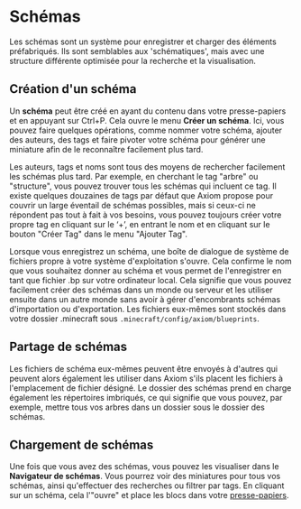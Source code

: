 # Schémas

Les schémas sont un système pour enregistrer et charger des éléments préfabriqués. Ils sont semblables aux 'schématiques', mais avec une structure différente optimisée pour la recherche et la visualisation.

## Création d'un schéma

Un **schéma** peut être créé en ayant du contenu dans votre presse-papiers et en appuyant sur Ctrl+P. Cela ouvre le menu **Créer un schéma**. Ici, vous pouvez faire quelques opérations, comme nommer votre schéma, ajouter des auteurs, des tags et faire pivoter votre schéma pour générer une miniature afin de le reconnaître facilement plus tard.

Les auteurs, tags et noms sont tous des moyens de rechercher facilement les schémas plus tard. Par exemple, en cherchant le tag "arbre" ou "structure", vous pouvez trouver tous les schémas qui incluent ce tag. Il existe quelques douzaines de tags par défaut que Axiom propose pour couvrir un large éventail de schémas possibles, mais si ceux-ci ne répondent pas tout à fait à vos besoins, vous pouvez toujours créer votre propre tag en cliquant sur le ‘+’, en entrant le nom et en cliquant sur le bouton "Créer Tag" dans le menu "Ajouter Tag".

Lorsque vous enregistrez un schéma, une boîte de dialogue de système de fichiers propre à votre système d'exploitation s'ouvre. Cela confirme le nom que vous souhaitez donner au schéma et vous permet de l'enregistrer en tant que fichier .bp sur votre ordinateur local. Cela signifie que vous pouvez facilement créer des schémas dans un monde ou serveur et les utiliser ensuite dans un autre monde sans avoir à gérer d'encombrants schémas d'importation ou d'exportation. Les fichiers eux-mêmes sont stockés dans votre dossier .minecraft sous `.minecraft/config/axiom/blueprints`.

## Partage de schémas

Les fichiers de schéma eux-mêmes peuvent être envoyés à d'autres qui peuvent alors également les utiliser dans Axiom s'ils placent les fichiers à l'emplacement de fichier désigné. Le dossier des schémas prend en charge également les répertoires imbriqués, ce qui signifie que vous pouvez, par exemple, mettre tous vos arbres dans un dossier sous le dossier des schémas.

## Chargement de schémas

Une fois que vous avez des schémas, vous pouvez les visualiser dans le **Navigateur de schémas**. Vous pourrez voir des miniatures pour tous vos schémas, ainsi qu'effectuer des recherches ou filtrer par tags. En cliquant sur un schéma, cela l'"ouvre" et place les blocs dans votre [presse-papiers](blocks_and_clipboard.md#clipboard).